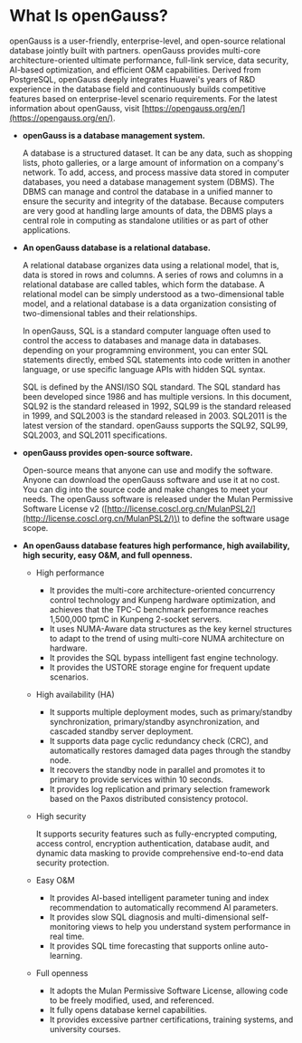 # What Is openGauss?<a name="EN-US_TOPIC_0000001223667315"></a>

openGauss is a user-friendly, enterprise-level, and open-source relational database jointly built with partners. openGauss provides multi-core architecture-oriented ultimate performance, full-link service, data security, AI-based optimization, and efficient O&M capabilities. Derived from PostgreSQL, openGauss deeply integrates Huawei's years of R&D experience in the database field and continuously builds competitive features based on enterprise-level scenario requirements. For the latest information about openGauss, visit  [https://opengauss.org/en/](https://opengauss.org/en/).

-   **openGauss is a database management system.**

    A database is a structured dataset. It can be any data, such as shopping lists, photo galleries, or a large amount of information on a company's network. To add, access, and process massive data stored in computer databases, you need a database management system \(DBMS\). The DBMS can manage and control the database in a unified manner to ensure the security and integrity of the database. Because computers are very good at handling large amounts of data, the DBMS plays a central role in computing as standalone utilities or as part of other applications.

-   **An openGauss database is a relational database.**

    A relational database organizes data using a relational model, that is, data is stored in rows and columns. A series of rows and columns in a relational database are called tables, which form the database. A relational model can be simply understood as a two-dimensional table model, and a relational database is a data organization consisting of two-dimensional tables and their relationships.

    In openGauss, SQL is a standard computer language often used to control the access to databases and manage data in databases. depending on your programming environment, you can enter SQL statements directly, embed SQL statements into code written in another language, or use specific language APIs with hidden SQL syntax.

    SQL is defined by the ANSI/ISO SQL standard. The SQL standard has been developed since 1986 and has multiple versions. In this document, SQL92 is the standard released in 1992, SQL99 is the standard released in 1999, and SQL2003 is the standard released in 2003. SQL2011 is the latest version of the standard. openGauss supports the SQL92, SQL99, SQL2003, and SQL2011 specifications.

-   **openGauss provides open-source software.**

    Open-source means that anyone can use and modify the software. Anyone can download the openGauss software and use it at no cost. You can dig into the source code and make changes to meet your needs. The openGauss software is released under the Mulan Permissive Software License v2 \([http://license.coscl.org.cn/MulanPSL2/](http://license.coscl.org.cn/MulanPSL2/)\) to define the software usage scope.

-   **An openGauss database features high performance, high availability, high security, easy O&M, and full openness.**
    -   High performance
        -   It provides the multi-core architecture-oriented concurrency control technology and Kunpeng hardware optimization, and achieves that the TPC-C benchmark performance reaches 1,500,000 tpmC in Kunpeng 2-socket servers.
        -   It uses NUMA-Aware data structures as the key kernel structures to adapt to the trend of using multi-core NUMA architecture on hardware.
        -   It provides the SQL bypass intelligent fast engine technology.
        -   It provides the USTORE storage engine for frequent update scenarios.

    -   High availability \(HA\)
        -   It supports multiple deployment modes, such as primary/standby synchronization, primary/standby asynchronization, and cascaded standby server deployment.
        -   It supports data page cyclic redundancy check \(CRC\), and automatically restores damaged data pages through the standby node.
        -   It recovers the standby node in parallel and promotes it to primary to provide services within 10 seconds.
        -   It provides log replication and primary selection framework based on the Paxos distributed consistency protocol.

    -   High security

        It supports security features such as fully-encrypted computing, access control, encryption authentication, database audit, and dynamic data masking to provide comprehensive end-to-end data security protection.

    -   Easy O&M
        -   It provides AI-based intelligent parameter tuning and index recommendation to automatically recommend AI parameters.
        -   It provides slow SQL diagnosis and multi-dimensional self-monitoring views to help you understand system performance in real time.
        -   It provides SQL time forecasting that supports online auto-learning.

    -   Full openness
        -   It adopts the Mulan Permissive Software License, allowing code to be freely modified, used, and referenced.
        -   It fully opens database kernel capabilities.
        -   It provides excessive partner certifications, training systems, and university courses.




